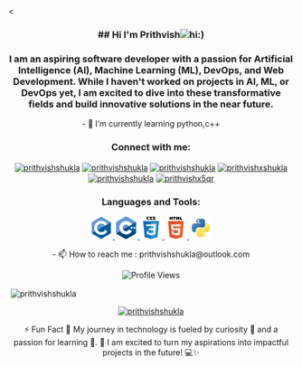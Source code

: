 <
<h3 align="center">
## Hi I'm Prithvish<img src="https://user-images.githubusercontent.com/1303154/88677602-1635ba80-d120-11ea-84d8-d263ba5fc3c0.gif" width="28px" alt="hi:)">
</h3>
<h3 align="center">I am an aspiring software developer with a passion for Artificial Intelligence (AI), Machine Learning (ML), DevOps, and Web Development. While I haven't worked on projects in AI, ML, or DevOps yet, I am excited to dive into these transformative fields and build innovative solutions in the near future.</h3>


<p align="center">
  - 🌱 I’m currently learning python,c++
</p>




<h3 align="center">Connect with me:</h3>
<p align="center">
<a href="https://twitter.com/prithvishshukla" target="blank"><img align="center" src="https://raw.githubusercontent.com/rahuldkjain/github-profile-readme-generator/master/src/images/icons/Social/twitter.svg" alt="prithvishshukla" height="30" width="40" /></a>
<a href="https://linkedin.com/in/prithvishshukla" target="blank"><img align="center" src="https://raw.githubusercontent.com/rahuldkjain/github-profile-readme-generator/master/src/images/icons/Social/linked-in-alt.svg" alt="prithvishshukla" height="30" width="40" /></a>
<a href="https://instagram.com/prithvishshukla" target="blank"><img align="center" src="https://raw.githubusercontent.com/rahuldkjain/github-profile-readme-generator/master/src/images/icons/Social/instagram.svg" alt="prithvishshukla" height="30" width="40" /></a>
<a href="https://www.hackerrank.com/prithvishxshukla" target="blank"><img align="center" src="https://raw.githubusercontent.com/rahuldkjain/github-profile-readme-generator/master/src/images/icons/Social/hackerrank.svg" alt="prithvishxshukla" height="30" width="40" /></a>
<a href="https://www.leetcode.com/prithvishshukla" target="blank"><img align="center" src="https://raw.githubusercontent.com/rahuldkjain/github-profile-readme-generator/master/src/images/icons/Social/leet-code.svg" alt="prithvishshukla" height="30" width="40" /></a>
<a href="https://auth.geeksforgeeks.org/user/prithvishshukla" target="blank"><img align="center" src="https://raw.githubusercontent.com/rahuldkjain/github-profile-readme-generator/master/src/images/icons/Social/geeks-for-geeks.svg" alt="prithvishx5qr" height="30" width="40" /></a>
</p>

<h3 align="center">Languages and Tools:</h3>
<p align="center"><a href="https://www.cprogramming.com/" target="_blank" rel="noreferrer"> <img src="https://raw.githubusercontent.com/devicons/devicon/master/icons/c/c-original.svg" alt="c" width="40" height="40"/> </a> <a href="https://www.w3schools.com/cpp/" target="_blank" rel="noreferrer"> <img src="https://raw.githubusercontent.com/devicons/devicon/master/icons/cplusplus/cplusplus-original.svg" alt="cplusplus" width="40" height="40"/> </a> <a href="https://www.w3schools.com/css/" target="_blank" rel="noreferrer"> <img src="https://raw.githubusercontent.com/devicons/devicon/master/icons/css3/css3-original-wordmark.svg" alt="css3" width="40" height="40"/> </a> <a href="https://www.w3.org/html/" target="_blank" rel="noreferrer"> <img src="https://raw.githubusercontent.com/devicons/devicon/master/icons/html5/html5-original-wordmark.svg" alt="html5" width="40" height="40"/> </a> <a href="https://www.python.org" target="_blank" rel="noreferrer"> <img src="https://raw.githubusercontent.com/devicons/devicon/master/icons/python/python-original.svg" alt="python" width="40" height="40"/> </a>   </p>
  
</p>

<p align="center">
  - 📫 How to reach me : prithvishshukla@outlook.com
</p>

<p align="center">
  <img src="https://komarev.com/ghpvc/?username=prithvishshukla&label=Profile%20Views&color=0e75b6&style=plastic&logo=github&logoColor=white" alt="Profile Views" width="250"/>
</p>

<p>&nbsp;<img align="center" src="https://github-readme-stats.vercel.app/api?username=prithvishshukla&show_icons=true&locale=en" alt="prithvishshukla" /></p>
<p align="center"> <a href="https://github.com/ryo-ma/github-profile-trophy"><img src="https://github-profile-trophy.vercel.app/?username=prithvishshukla" alt="prithvishshukla" /></a> </p>


<p align="center">
  ⚡ Fun Fact 
🌟 My journey in technology is fueled by curiosity 🤔 and a passion for learning 📘.  
🚀 I am excited to turn my aspirations into impactful projects in the future! 💻✨
</p>
